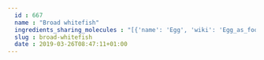 ```yaml
---
  id : 667
  name : "Broad whitefish"
  ingredients_sharing_molecules : "[{'name': 'Egg', 'wiki': 'Egg_as_food', 'id': 0, 'category': 'Animal Product', 'common_molecules': [1130]}, {'name': 'Bread', 'wiki': 'Bread', 'id': 2, 'category': 'Bakery', 'common_molecules': [1130]}, {'name': 'Rye Bread', 'wiki': 'Rye_bread', 'id': 3, 'category': 'Bakery', 'common_molecules': [1130]}, {'name': 'Wholewheat Bread', 'wiki': 'Whole_wheat_bread', 'id': 6, 'category': 'Bakery', 'common_molecules': [1130]}, {'name': 'Beer', 'wiki': 'Beer', 'id': 9, 'category': 'Beverage Alcoholic', 'common_molecules': [1130]}]"
  slug : broad-whitefish
  date : 2019-03-26T08:47:11+01:00
---
```



